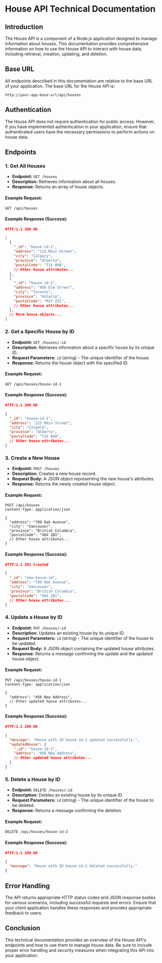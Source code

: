 # House API Technical Documentation

## Introduction

The House API is a component of a Node.js application designed to manage information about houses. This documentation provides comprehensive information on how to use the House API to interact with house data, including retrieval, creation, updating, and deletion.

## Base URL

All endpoints described in this documentation are relative to the base URL of your application. The base URL for the House API is:

```
http://your-app-base-url/api/houses
```

## Authentication

The House API does not require authentication for public access. However, if you have implemented authentication in your application, ensure that authenticated users have the necessary permissions to perform actions on house data.

## Endpoints

### 1. Get All Houses

- **Endpoint:** `GET /houses`
- **Description:** Retrieves information about all houses.
- **Response:** Returns an array of house objects.

#### Example Request:

```http
GET /api/houses
```

#### Example Response (Success):

```json
HTTP/1.1 200 OK

[
  {
    "_id": "house-id-1",
    "address": "123 Main Street",
    "city": "Calgary",
    "province": "Alberta",
    "postalCode": "T1X 0X0",
    // Other house attributes...
  },
  {
    "_id": "house-id-2",
    "address": "456 Elm Street",
    "city": "Toronto",
    "province": "Ontario",
    "postalCode": "M1Y 2Z1",
    // Other house attributes...
  },
  // More house objects...
]
```

### 2. Get a Specific House by ID

- **Endpoint:** `GET /houses/:id`
- **Description:** Retrieves information about a specific house by its unique ID.
- **Request Parameters:** `id` (string) - The unique identifier of the house.
- **Response:** Returns the house object with the specified ID.

#### Example Request:

```http
GET /api/houses/house-id-1
```

#### Example Response (Success):

```json
HTTP/1.1 200 OK

{
  "_id": "house-id-1",
  "address": "123 Main Street",
  "city": "Calgary",
  "province": "Alberta",
  "postalCode": "T1X 0X0",
  // Other house attributes...
}
```

### 3. Create a New House

- **Endpoint:** `POST /houses`
- **Description:** Creates a new house record.
- **Request Body:** A JSON object representing the new house's attributes.
- **Response:** Returns the newly created house object.

#### Example Request:

```http
POST /api/houses
Content-Type: application/json

{
  "address": "789 Oak Avenue",
  "city": "Vancouver",
  "province": "British Columbia",
  "postalCode": "V6X 1B1",
  // Other house attributes...
}
```

#### Example Response (Success):

```json
HTTP/1.1 201 Created

{
  "_id": "new-house-id",
  "address": "789 Oak Avenue",
  "city": "Vancouver",
  "province": "British Columbia",
  "postalCode": "V6X 1B1",
  // Other house attributes...
}
```

### 4. Update a House by ID

- **Endpoint:** `PUT /houses/:id`
- **Description:** Updates an existing house by its unique ID.
- **Request Parameters:** `id` (string) - The unique identifier of the house to be updated.
- **Request Body:** A JSON object containing the updated house attributes.
- **Response:** Returns a message confirming the update and the updated house object.

#### Example Request:

```http
PUT /api/houses/house-id-1
Content-Type: application/json

{
  "address": "456 New Address",
  // Other updated house attributes...
}
```

#### Example Response (Success):

```json
HTTP/1.1 200 OK

{
  "message": "House with ID house-id-1 updated successfully.",
  "updatedHouse": {
    "_id": "house-id-1",
    "address": "456 New Address",
    // Other updated house attributes...
  }
}
```

### 5. Delete a House by ID

- **Endpoint:** `DELETE /houses/:id`
- **Description:** Deletes an existing house by its unique ID.
- **Request Parameters:** `id` (string) - The unique identifier of the house to be deleted.
- **Response:** Returns a message confirming the deletion.

#### Example Request:

```http
DELETE /api/houses/house-id-2
```

#### Example Response (Success):

```json
HTTP/1.1 200 OK

{
  "message": "House with ID house-id-2 deleted successfully."
}
```

## Error Handling

The API returns appropriate HTTP status codes and JSON response bodies for various scenarios, including successful requests and errors. Ensure that your client application handles these responses and provides appropriate feedback to users.

## Conclusion

This technical documentation provides an overview of the House API's endpoints and how to use them to manage house data. Be sure to include proper error handling and security measures when integrating this API into your application.